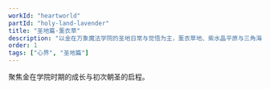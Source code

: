 ```yaml
---
workId: "heartworld"
partId: "holy-land-lavender"
title: "圣地篇·薰衣草"
description: "以金在万象魔法学院的圣地日常与觉悟为主，薰衣草地、紫水晶平原与三角海的早期经历。"
order: 1
tags: ["心界", "圣地篇"]
---
```


聚焦金在学院时期的成长与初次朝圣的启程。


